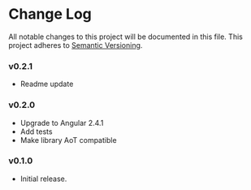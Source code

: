 # Change Log
All notable changes to this project will be documented in this file.
This project adheres to [Semantic Versioning](http://semver.org/).

### v0.2.1
- Readme update

### v0.2.0
- Upgrade to Angular 2.4.1
- Add tests
- Make library AoT compatible

### v0.1.0

- Initial release.
